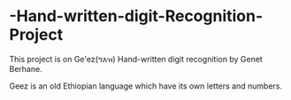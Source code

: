 # -Hand-written-digit-Recognition-Project

This project is on Ge'ez(ግእዝ) Hand-written digit recognition by Genet Berhane.

Geez is an old Ethiopian language which have its own letters and numbers.

